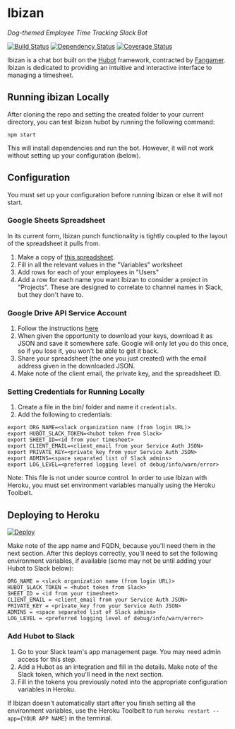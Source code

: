 # Ibizan
_Dog-themed Employee Time Tracking Slack Bot_

[![Build Status](https://travis-ci.org/fangamer/ibizan.svg?branch=master)](https://travis-ci.org/fangamer/ibizan) [![Dependency Status](https://gemnasium.com/fangamer/ibizan.svg)](https://gemnasium.com/fangamer/ibizan) [![Coverage Status](https://coveralls.io/repos/github/fangamer/ibizan/badge.svg?branch=master)](https://coveralls.io/github/fangamer/ibizan?branch=master)

Ibizan is a chat bot built on the [Hubot](https://github.com/github/hubot) framework, contracted by [Fangamer](http://fangamer.com/). Ibizan is dedicated to providing an intuitive and interactive interface to managing a timesheet.

## Running ibizan Locally

After cloning the repo and setting the created folder to your current directory, you can test Ibizan hubot by running the following command:

```
npm start
```

This will install dependencies and run the bot. However, it will not work without setting up your configuration (below).

## Configuration

You must set up your configuration before running Ibizan or else it will not start.

### Google Sheets Spreadsheet

In its current form, Ibizan punch functionality is tightly coupled to the layout of the spreadsheet it pulls from.

1. Make a copy of [this spreadsheet](https://docs.google.com/spreadsheets/d/11onOdyDh0FqLom80ii5olx_5l_2pAyly3VTZ5BattVw/edit?usp=sharing). 
2. Fill in all the relevant values in the "Variables" worksheet
3. Add rows for each of your employees in "Users"
4. Add a row for each name you want Ibizan to consider a project in "Projects". These are designed to correlate to channel names in Slack, but they don't have to.

### Google Drive API Service Account

1. Follow the instructions [here](https://developers.google.com/identity/protocols/OAuth2ServiceAccount)
2. When given the opportunity to download your keys, download it as JSON and save it somewhere safe. Google will only let you do this once, so if you lose it, you won't be able to get it back.
3. Share your spreadsheet (the one you just created) with the email address given in the downloaded JSON.
4. Make note of the client email, the private key, and the spreadsheet ID.

### Setting Credentials for Running Locally

1. Create a file in the bin/ folder and name it `credentials`. 
2. Add the following to credentials: 

```
export ORG_NAME=<slack organization name (from login URL)>
export HUBOT_SLACK_TOKEN=<hubot token from Slack>
export SHEET_ID=<id from your timesheet>
export CLIENT_EMAIL=<client_email from your Service Auth JSON>
export PRIVATE_KEY=<private_key from your Service Auth JSON>
export ADMINS=<space separated list of Slack admins>
export LOG_LEVEL=<preferred logging level of debug/info/warn/error>
```

Note: This file is not under source control. In order to use Ibizan with Heroku, you must set environment variables manually using the Heroku Toolbelt. 

## Deploying to Heroku

[![Deploy](https://www.herokucdn.com/deploy/button.svg)](https://heroku.com/deploy)

Make note of the app name and FQDN, because you'll need them in the next section. After this deploys correctly, you'll need to set the following environment variables, if available (some may not be until adding your Hubot to Slack below):

```
ORG_NAME = <slack organization name (from login URL)>
HUBOT_SLACK_TOKEN = <hubot token from Slack>
SHEET_ID = <id from your timesheet>
CLIENT_EMAIL = <client_email from your Service Auth JSON>
PRIVATE_KEY = <private_key from your Service Auth JSON>
ADMINS = <space separated list of Slack admins>
LOG_LEVEL = <preferred logging level of debug/info/warn/error>
```

### Add Hubot to Slack

1. Go to your Slack team's app management page. You may need admin access for this step.
2. Add a Hubot as an integration and fill in the details. Make note of the Slack token, which you'll need in the next section.
3. Fill in the tokens you previously noted into the appropriate configuration variables in Heroku.

If Ibizan doesn't automatically start after you finish setting all the environment variables, use the Heroku Toolbelt to run `heroku restart --app={YOUR APP NAME}` in the terminal.

